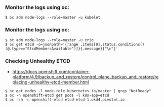 ### Monitor the logs using oc:
~~~
$ oc adm node-logs --role=master -u kubelet
~~~


### Monitor the logs using oc:
~~~
$ oc adm node-logs --role=master -u crio
$ oc get etcd -o=jsonpath='{range .items[0].status.conditions[?(@.type=="EtcdMembersAvailable")]}{.message}{"\n"}'
~~~


### Checking Unhealthy ETCD
- https://docs.openshift.com/container-platform/4.9/backup_and_restore/control_plane_backup_and_restore/replacing-unhealthy-etcd-member.html
~~~
$ oc get nodes -l node-role.kubernetes.io/master | grep "NotReady"
$ oc -n openshift-etcd get pods -l k8s-app=etcd
$ oc rsh -n openshift-etcd etcd-etcd-1.okd4.pivotal.io
~~~

